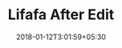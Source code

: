 ---
title: "Lifafa After Edit"
date: 2018-01-12T3:01:59+05:30
draft: false
layout: lifafa-view

afteredit: true
occasionbg: true

---